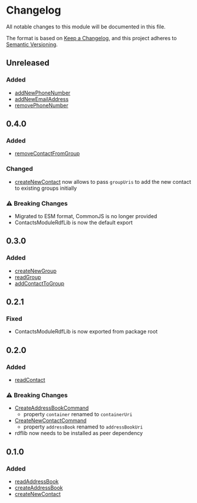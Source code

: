 # Changelog

All notable changes to this module will be documented in this file.

The format is based on [Keep a Changelog](https://keepachangelog.com/en/1.0.0/), and this project adheres to [Semantic Versioning](https://semver.org/spec/v2.0.0.html).

## Unreleased

### Added

- [addNewPhoneNumber](https://solid-contrib.github.io/data-modules/contacts-rdflib-api/interfaces/ContactsModule.html#addNewPhoneNumber)
- [addNewEmailAddress](https://solid-contrib.github.io/data-modules/contacts-rdflib-api/interfaces/ContactsModule.html#addNewEmailAddress)
- [removePhoneNumber](https://solid-contrib.github.io/data-modules/contacts-rdflib-api/interfaces/ContactsModule.html#removePhoneNumber)

## 0.4.0

### Added

- [removeContactFromGroup](https://solid-contrib.github.io/data-modules/contacts-rdflib-api/interfaces/ContactsModule.html#removeContactFromGroup)

### Changed

- [createNewContact](https://solid-contrib.github.io/data-modules/contacts-rdflib-api/interfaces/ContactsModule.html#createNewContact) now allows to pass `groupUris` to add the new contact to existing groups initially

### ⚠ Breaking Changes 

- Migrated to ESM format, CommonJS is no longer provided
- ContactsModuleRdfLib is now the default export

## 0.3.0

### Added

- [createNewGroup](https://solid-contrib.github.io/data-modules/contacts-rdflib-api/interfaces/ContactsModule.html#createNewGroup)
- [readGroup](https://solid-contrib.github.io/data-modules/contacts-rdflib-api/interfaces/ContactsModule.html#readGroup)
- [addContactToGroup](https://solid-contrib.github.io/data-modules/contacts-rdflib-api/interfaces/ContactsModule.html#addContactToGroup)

## 0.2.1

### Fixed

- ContactsModuleRdfLib is now exported from package root

## 0.2.0

### Added

- [readContact](https://solid-contrib.github.io/data-modules/contacts-rdflib-api/interfaces/ContactsModule.html#readContact)

### ⚠ Breaking Changes

- [CreateAddressBookCommand](https://solid-contrib.github.io/data-modules/contacts-rdflib-api/interfaces/CreateAddressBookCommand.html)
  - property `container` renamed to `containerUri`
- [CreateNewContactCommand](https://solid-contrib.github.io/data-modules/contacts-rdflib-api/interfaces/CreateNewContactCommand.html)
  - property `addressBook` renamed to `addressBookUri`
- rdflib now needs to be installed as peer dependency

## 0.1.0

### Added

- [readAddressBook](https://solid-contrib.github.io/data-modules/contacts-rdflib-api/interfaces/ContactsModule.html#readAddressBook)
- [createAddressBook](https://solid-contrib.github.io/data-modules/contacts-rdflib-api/interfaces/ContactsModule.html#createAddressBook)
- [createNewContact](https://solid-contrib.github.io/data-modules/contacts-rdflib-api/interfaces/ContactsModule.html#createNewContact)